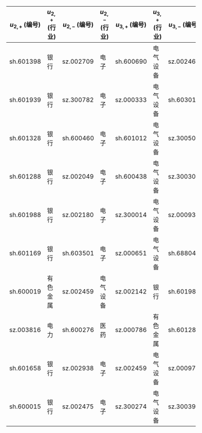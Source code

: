 | $u_{2,+}$ (编号) | $u_{2,+}$ (行业) | $u_{2,-}$ (编号) | $u_{2,-}$ (行业) | $u_{3,+}$ (编号) | $u_{3,+}$ (行业) | $u_{3,-}$ (编号) | $u_{3,-}$ (行业) |
| --- | --- | --- | --- | --- | --- | --- | --- |
| sh.601398 | 银行 | sz.002709 | 电子 | sh.600690 | 电气设备 | sz.002463 | 电子 |
| sh.601939 | 银行 | sz.300782 | 电子 | sz.000333 | 电气设备 | sh.603019 | 电子 |
| sh.601328 | 银行 | sh.600460 | 电子 | sh.601012 | 电气设备 | sz.300502 | 电子 |
| sh.601288 | 银行 | sz.002049 | 电子 | sh.600438 | 电气设备 | sz.300308 | 电子 |
| sh.601988 | 银行 | sz.002180 | 电子 | sz.300014 | 电气设备 | sz.000938 | 电子 |
| sh.601169 | 银行 | sh.603501 | 电子 | sz.000651 | 电气设备 | sh.688041 | 电子 |
| sh.600019 | 有色金属 | sz.002459 | 电气设备 | sz.002142 | 银行 | sh.601985 | 电力 |
| sz.003816 | 电力 | sh.600276 | 医药 | sz.000786 | 有色金属 | sh.601288 | 银行 |
| sh.601658 | 银行 | sz.002938 | 电子 | sz.002459 | 电气设备 | sz.000977 | 电子 |
| sh.600015 | 银行 | sz.002475 | 电子 | sz.300274 | 电气设备 | sz.300394 | 电子 |